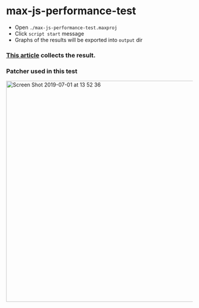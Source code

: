 # max-js-performance-test

- Open `./max-js-performance-test.maxproj`
- Click `script start` message
- Graphs of the results will be exported into `output` dir

### [This article](https://scrapbox.io/frontier-of-music/Max%E3%81%A8js%E3%81%AE%E9%80%9A%E4%BF%A1%E3%81%AB%E3%81%A4%E3%81%84%E3%81%A6%E3%81%AE%E3%83%91%E3%83%95%E3%82%A9%E3%83%BC%E3%83%9E%E3%83%B3%E3%82%B9%E3%83%86%E3%82%B9%E3%83%88) collects the result.

### Patcher used in this test
<img width="597" alt="Screen Shot 2019-07-01 at 13 52 36" src="https://user-images.githubusercontent.com/31060964/60411389-86b19580-9c07-11e9-8182-c205d6a5a05e.png">

